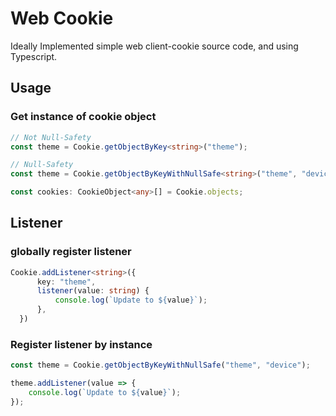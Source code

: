 # Web Cookie
Ideally Implemented simple web client-cookie source code, and using Typescript.

## Usage

### Get instance of cookie object
```ts
// Not Null-Safety
const theme = Cookie.getObjectByKey<string>("theme");
```

```ts
// Null-Safety
const theme = Cookie.getObjectByKeyWithNullSafe<string>("theme", "device");
```

```ts
const cookies: CookieObject<any>[] = Cookie.objects;
```

## Listener

### globally register listener
```ts
Cookie.addListener<string>({
      key: "theme",
      listener(value: string) {
          console.log(`Update to ${value}`);
      },
  })
```

### Register listener by instance
```ts
const theme = Cookie.getObjectByKeyWithNullSafe("theme", "device");

theme.addListener(value => {
    console.log(`Update to ${value}`);
});
```
